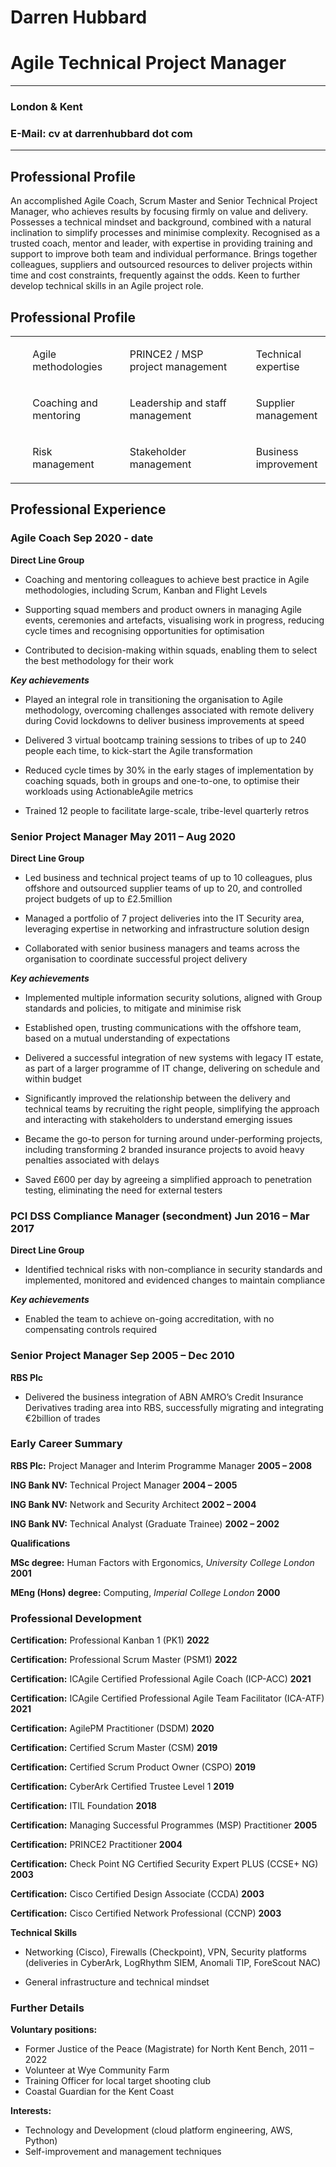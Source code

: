 # Darren Hubbard

# Agile Technical Project Manager
---
### London & Kent

### E-Mail: cv at darrenhubbard dot com
---

## Professional Profile

An accomplished Agile Coach, Scrum Master and Senior Technical Project
Manager, who achieves results by focusing firmly on value and delivery.
Possesses a technical mindset and background, combined with a natural
inclination to simplify processes and minimise complexity. Recognised as
a trusted coach, mentor and leader, with expertise in providing training
and support to improve both team and individual performance. Brings
together colleagues, suppliers and outsourced resources to deliver
projects within time and cost constraints, frequently against the odds.
Keen to further develop technical skills in an Agile project role.

## Professional Profile

<table>
<colgroup>
<col style="width: 29%" />
<col style="width: 40%" />
<col style="width: 29%" />
</colgroup>
<tbody>
<tr class="even">
<td><ul>
<p>Agile methodologies</p>
</ul></th>
<td><ul>
<p>PRINCE2 / MSP project management</p>
</ul></th>
<td><ul>
<p>Technical expertise</p>
</ul></th>
</tr>
<tr class="odd">
<td><ul>
<p>Coaching and mentoring</p>
</ul></td>
<td><ul>
<p>Leadership and staff management</p>
</ul></td>
<td><ul>
<p>Supplier management</p>
</ul></td>
</tr>
<tr class="even">
<td><ul>
<p>Risk management</p>
</ul></td>
<td><ul>
<p>Stakeholder management</p>
</ul></td>
<td><ul>
<p>Business improvement</p>
</ul></td>
</tr>
</tbody>
</table>

## Professional Experience

### Agile Coach Sep 2020 - date

**Direct Line Group**

-   Coaching and mentoring colleagues to achieve best practice in Agile
    methodologies, including Scrum, Kanban and Flight Levels

-   Supporting squad members and product owners in managing Agile
    events, ceremonies and artefacts, visualising work in progress,
    reducing cycle times and recognising opportunities for optimisation

-   Contributed to decision-making within squads, enabling them to
    select the best methodology for their work

***Key achievements***

-   Played an integral role in transitioning the organisation to Agile
    methodology, overcoming challenges associated with remote delivery
    during Covid lockdowns to deliver business improvements at speed

-   Delivered 3 virtual bootcamp training sessions to tribes of up to
    240 people each time, to kick-start the Agile transformation

-   Reduced cycle times by 30% in the early stages of implementation by
    coaching squads, both in groups and one-to-one, to optimise their
    workloads using ActionableAgile metrics

-   Trained 12 people to facilitate large-scale, tribe-level quarterly
    retros

### Senior Project Manager May 2011 – Aug 2020

**Direct Line Group**

-   Led business and technical project teams of up to 10 colleagues,
    plus offshore and outsourced supplier teams of up to 20, and
    controlled project budgets of up to £2.5million

-   Managed a portfolio of 7 project deliveries into the IT Security
    area, leveraging expertise in networking and infrastructure solution
    design

-   Collaborated with senior business managers and teams across the
    organisation to coordinate successful project delivery

***Key achievements***

-   Implemented multiple information security solutions, aligned with
    Group standards and policies, to mitigate and minimise risk

-   Established open, trusting communications with the offshore team,
    based on a mutual understanding of expectations

-   Delivered a successful integration of new systems with legacy IT
    estate, as part of a larger programme of IT change, delivering on
    schedule and within budget

-   Significantly improved the relationship between the delivery and
    technical teams by recruiting the right people, simplifying the
    approach and interacting with stakeholders to understand emerging
    issues

-   Became the go-to person for turning around under-performing
    projects, including transforming 2 branded insurance projects to
    avoid heavy penalties associated with delays

-   Saved £600 per day by agreeing a simplified approach to penetration
    testing, eliminating the need for external testers

### PCI DSS Compliance Manager (secondment) Jun 2016 – Mar 2017

**Direct Line Group**

-   Identified technical risks with non-compliance in security standards
    and implemented, monitored and evidenced changes to maintain
    compliance

***Key achievements***

-   Enabled the team to achieve on-going accreditation, with no
    compensating controls required

### Senior Project Manager Sep 2005 – Dec 2010

**RBS Plc**

-   Delivered the business integration of ABN AMRO’s Credit Insurance
    Derivatives trading area into RBS, successfully migrating and
    integrating €2billion of trades

### Early Career Summary

**RBS Plc:** Project Manager and Interim Programme Manager **2005 –
2008**

**ING Bank NV:** Technical Project Manager **2004 – 2005**

**ING Bank NV:** Network and Security Architect **2002 – 2004**

**ING Bank NV:** Technical Analyst (Graduate Trainee) **2002 – 2002**

**Qualifications**

**MSc degree:** Human Factors with Ergonomics, *University College
London* **2001**

**MEng (Hons) degree:** Computing, *Imperial College London* **2000**

### Professional Development

**Certification:** Professional Kanban 1 (PK1) **2022**

**Certification:** Professional Scrum Master (PSM1) **2022**

**Certification:** ICAgile Certified Professional Agile Coach (ICP-ACC)
**2021**

**Certification:** ICAgile Certified Professional Agile Team Facilitator
(ICA-ATF) **2021**

**Certification:** AgilePM Practitioner (DSDM) **2020**

**Certification:** Certified Scrum Master (CSM) **2019**

**Certification:** Certified Scrum Product Owner (CSPO) **2019**

**Certification:** CyberArk Certified Trustee Level 1 **2019**

**Certification:** ITIL Foundation **2018**

**Certification:** Managing Successful Programmes (MSP) Practitioner
**2005**

**Certification:** PRINCE2 Practitioner **2004**

**Certification:** Check Point NG Certified Security Expert PLUS (CCSE+
NG) **2003**

**Certification:** Cisco Certified Design Associate (CCDA) **2003**

**Certification:** Cisco Certified Network Professional (CCNP) **2003**

**Technical Skills**

-   Networking (Cisco), Firewalls (Checkpoint), VPN, Security platforms
    (deliveries in CyberArk, LogRhythm SIEM, Anomali TIP, ForeScout NAC)

-   General infrastructure and technical mindset

### Further Details

**Voluntary positions:**

- Former Justice of the Peace (Magistrate) for North Kent Bench, 2011 – 2022
- Volunteer at Wye Community Farm
- Training Officer for local target shooting club
- Coastal Guardian for the Kent Coast

**Interests:**

- Technology and Development (cloud platform engineering, AWS, Python)
- Self-improvement and management techniques
